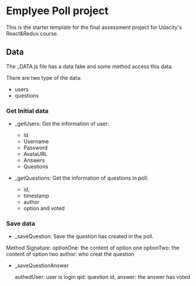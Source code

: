 # Emplyee Poll project

This is the starter template for the final assessment project for Udacity's React&Redux course.

## Data 
The _DATA.js file has a data fake and some method access this data.

There are two type of the data:
 - users
 - questions
 

### Get Initial data
 - _getUsers: Get the information of user:
	+ Id
	+ Username
	+ Password
	+ AvataURL
	+ Answers
	+ Questions
  
 - _getQuestions: Get the information of questions in poll:
	+ id,
	+ timestamp
	+ author
	+ option and voted
 
 
### Save data
 - _saveQuestion: Save the question has created in the poll.
 
 Method Signature:
	optionOne: the content of option one
	optionTwo: the content of option two
	author: who creat the question
	
 - _saveQuestionAnswer
 
	authedUser: user is login 
	qid: question id,
	answer: the answer has voted